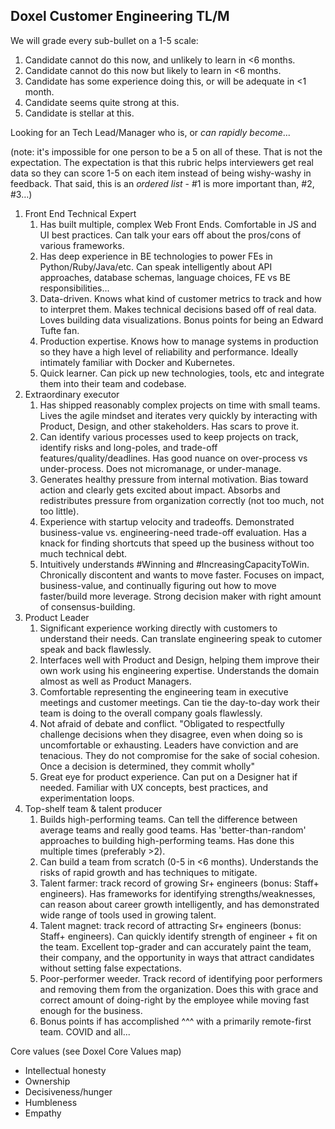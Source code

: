 <h2>Doxel Customer Engineering TL/M</h2>

We will grade every sub-bullet on a 1-5 scale:

1. Candidate cannot do this now, and unlikely to learn in <6 months.
2. Candidate cannot do this now but likely to learn in <6 months.
3. Candidate has some experience doing this, or will be adequate in <1 month.
4. Candidate seems quite strong at this.
5. Candidate is stellar at this.

Looking for an Tech Lead/Manager who is, or _can rapidly become_...

(note: it's impossible for one person to be a 5 on all of these. That is not the expectation. The expectation is that this rubric helps interviewers get real data so they can score 1-5 on each item instead of being wishy-washy in feedback. That said, this is an _ordered list_ - #1 is more important than, #2, #3…) 

1.  Front End Technical Expert
    1. Has built multiple, complex Web Front Ends. Comfortable in JS and UI best practices. Can talk your ears off about the pros/cons of various frameworks. 
    2. Has deep experience in BE technologies to power FEs in Python/Ruby/Java/etc. Can speak intelligently about API approaches, database schemas, language choices, FE vs BE responsibilities...
    3. Data-driven. Knows what kind of customer metrics to track and how to interpret them. Makes technical decisions based off of real data. Loves building data visualizations. Bonus points for being an Edward Tufte fan. 
    4. Production expertise. Knows how to manage systems in production so they have a high level of reliability and performance. Ideally intimately familiar with Docker and Kubernetes. 
    5. Quick learner. Can pick up new technologies, tools, etc and integrate them into their team and codebase.
2. Extraordinary executor
    1. Has shipped reasonably complex projects on time with small teams. Lives the agile mindset and iterates very quickly by interacting with Product, Design, and other stakeholders. Has scars to prove it.
    2. Can identify various processes used to keep projects on track, identify risks and long-poles, and trade-off features/quality/deadlines. Has good nuance on over-process vs under-process. Does not micromanage, or under-manage.
    3. Generates healthy pressure from internal motivation. Bias toward action and clearly gets excited about impact. Absorbs and redistributes pressure from organization correctly (not too much, not too little). 
    4. Experience with startup velocity and tradeoffs. Demonstrated business-value vs. engineering-need trade-off evaluation. Has a knack for finding shortcuts that speed up the business without too much technical debt.
    5. Intuitively understands #Winning and #IncreasingCapacityToWin. Chronically discontent and wants to move faster. Focuses on impact, business-value, and continually figuring out how to move faster/build more leverage. Strong decision maker with right amount of consensus-building.
3. Product Leader
    1. Significant experience working directly with customers to understand their needs. Can translate engineering speak to cutomer speak and back flawlessly.
    2. Interfaces well with Product and Design, helping them improve their own work using his engineering expertise. Understands the domain almost as well as Product Managers.
    3. Comfortable representing the engineering team in executive meetings and customer meetings. Can tie the day-to-day work their team is doing to the overall company goals flawlessly.
    4. Not afraid of debate and conflict. "Obligated to respectfully challenge decisions when they disagree, even when doing so is uncomfortable or exhausting. Leaders have conviction and are tenacious. They do not compromise for the sake of social cohesion. Once a decision is determined, they commit wholly"
    5. Great eye for product experience. Can put on a Designer hat if needed. Familiar with UX concepts, best practices, and experimentation loops.
4. Top-shelf team & talent producer
    1. Builds high-performing teams. Can tell the difference between average teams and really good teams. Has 'better-than-random' approaches to building high-performing teams. Has done this multiple times (preferably >2).
    2. Can build a team from scratch (0-5 in <6 months). Understands the risks of rapid growth and has techniques to mitigate. 
    3. Talent farmer: track record of growing Sr+ engineers (bonus: Staff+ engineers). Has frameworks for identifying strengths/weaknesses, can reason about career growth intelligently, and has demonstrated wide range of tools used in growing talent.
    4. Talent magnet: track record of attracting Sr+ engineers (bonus: Staff+ engineers). Can quickly identify strength of engineer + fit on the team. Excellent top-grader and can accurately paint the team, their company, and the opportunity in ways that attract candidates without setting false expectations.
    5. Poor-performer weeder. Track record of identifying poor performers and removing them from the organization. Does this with grace and correct amount of doing-right by the employee while moving fast enough for the business.
    6. Bonus points if has accomplished ^^^ with a primarily remote-first team. COVID and all...

    
Core values (see Doxel Core Values map)
*   Intellectual honesty
*   Ownership
*   Decisiveness/hunger
*   Humbleness
*   Empathy
